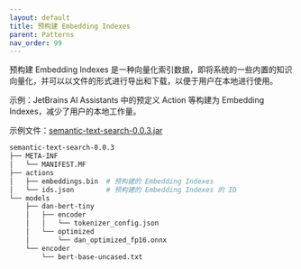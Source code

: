 ```yaml
---
layout: default
title: 预构建 Embedding Indexes
parent: Patterns
nav_order: 99
---
```


预构建 Embedding Indexes 是一种向量化索引数据，即将系统的一些内置的知识向量化，并可以以文件的形式进行导出和下载，以便于用户在本地进行使用。

示例：JetBrains AI Assistants 中的预定义 Action 等构建为 Embedding Indexes，减少了用户的本地工作量。

示例文件：[semantic-text-search-0.0.3.jar](https://packages.jetbrains.team/maven/p/ml-search-everywhere/local-models/org/jetbrains/intellij/searcheverywhereMl/semantics/semantic-text-search/0.0.3/semantic-text-search-0.0.3.jar)

```bash
semantic-text-search-0.0.3
├── META-INF
│   └── MANIFEST.MF
├── actions
│   ├── embeddings.bin  # 预构建的 Embedding Indexes
│   └── ids.json        # 预构建的 Embedding Indexes 的 ID
└── models
    ├── dan-bert-tiny
    │   ├── encoder
    │   │   └── tokenizer_config.json
    │   └── optimized
    │       └── dan_optimized_fp16.onnx
    └── encoder
        └── bert-base-uncased.txt
```

